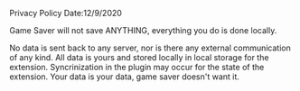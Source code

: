 Privacy Policy
Date:12/9/2020

Game Saver will not save ANYTHING, everything you do is done locally.

No data is sent back to any server, nor is there any external communication of any kind. All data is yours and stored locally in local storage for the extension. Syncrinization in the plugin may occur for the state of the extension.
Your data is your data, game saver doesn't want it.

